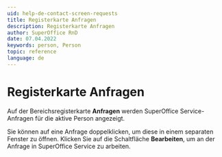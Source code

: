 ```yaml
---
uid: help-de-contact-screen-requests
title: Registerkarte Anfragen
description: Registerkarte Anfragen
author: SuperOffice RnD
date: 07.04.2022
keywords: person, Person
topic: reference
language: de
---
```


# Registerkarte Anfragen

Auf der Bereichsregisterkarte **Anfragen** werden SuperOffice Service-Anfragen für die aktive Person angezeigt.

Sie können auf eine Anfrage doppelklicken, um diese in einem separaten Fenster zu öffnen. Klicken Sie auf die Schaltfläche **Bearbeiten**, um an der Anfrage in SuperOffice Service zu arbeiten.
